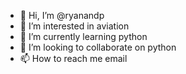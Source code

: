 - 👋 Hi, I’m @ryanandp
- 👀 I’m interested in aviation
- 🌱 I’m currently learning python
- 💞️ I’m looking to collaborate on python
- 📫 How to reach me email

<!---
ryanandp/ryanandp is a ✨ special ✨ repository because its `README.md` (this file) appears on your GitHub profile.
You can click the Preview link to take a look at your changes.
--->
